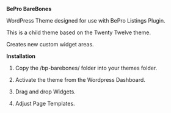 __BePro BareBones__

WordPress Theme designed for use with BePro Listings Plugin.

This is a child theme based on the Twenty Twelve theme.

Creates new custom widget areas.


__Installation__

1. Copy the /bp-barebones/ folder into your themes folder.

2. Activate the theme from the Wordpress Dashboard.

3. Drag and drop Widgets.

4. Adjust Page Templates.


